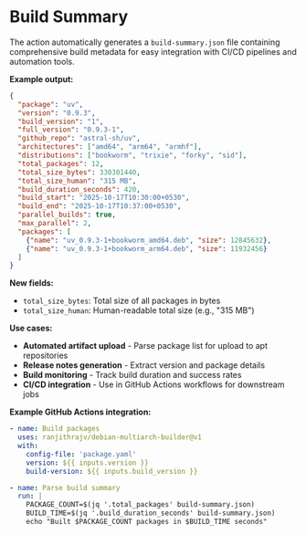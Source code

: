 # Build Summary

The action automatically generates a `build-summary.json` file containing comprehensive build metadata for easy integration with CI/CD pipelines and automation tools.

**Example output:**
```json
{
  "package": "uv",
  "version": "0.9.3",
  "build_version": "1",
  "full_version": "0.9.3-1",
  "github_repo": "astral-sh/uv",
  "architectures": ["amd64", "arm64", "armhf"],
  "distributions": ["bookworm", "trixie", "forky", "sid"],
  "total_packages": 12,
  "total_size_bytes": 330301440,
  "total_size_human": "315 MB",
  "build_duration_seconds": 420,
  "build_start": "2025-10-17T10:30:00+0530",
  "build_end": "2025-10-17T10:37:00+0530",
  "parallel_builds": true,
  "max_parallel": 2,
  "packages": [
    {"name": "uv_0.9.3-1+bookworm_amd64.deb", "size": 12845632},
    {"name": "uv_0.9.3-1+bookworm_arm64.deb", "size": 11932456}
  ]
}
```

**New fields:**
- `total_size_bytes`: Total size of all packages in bytes
- `total_size_human`: Human-readable total size (e.g., "315 MB")

**Use cases:**
- **Automated artifact upload** - Parse package list for upload to apt repositories
- **Release notes generation** - Extract version and package details
- **Build monitoring** - Track build duration and success rates
- **CI/CD integration** - Use in GitHub Actions workflows for downstream jobs

**Example GitHub Actions integration:**
```yaml
- name: Build packages
  uses: ranjithrajv/debian-multiarch-builder@v1
  with:
    config-file: 'package.yaml'
    version: ${{ inputs.version }}
    build-version: ${{ inputs.build_version }}

- name: Parse build summary
  run: |
    PACKAGE_COUNT=$(jq '.total_packages' build-summary.json)
    BUILD_TIME=$(jq '.build_duration_seconds' build-summary.json)
    echo "Built $PACKAGE_COUNT packages in $BUILD_TIME seconds"
```
